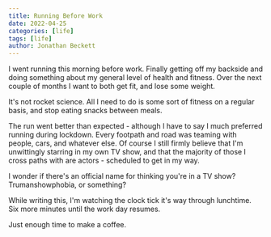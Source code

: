 ```yaml
---
title: Running Before Work
date: 2022-04-25
categories: [life]
tags: [life]
author: Jonathan Beckett
---
```


I went running this morning before work. Finally getting off my backside and doing something about my general level of health and fitness. Over the next couple of months I want to both get fit, and lose some weight.

It's not rocket science. All I need to do is some sort of fitness on a regular basis, and stop eating snacks between meals.

The run went better than expected - although I have to say I much preferred running during lockdown. Every footpath and road was teaming with people, cars, and whatever else. Of course I still firmly believe that I'm unwittingly starring in my own TV show, and that the majority of those I cross paths with are actors - scheduled to get in my way.

I wonder if there's an official name for thinking you're in a TV show? Trumanshowphobia, or something?

While writing this, I'm watching the clock tick it's way through lunchtime. Six more minutes until the work day resumes.

Just enough time to make a coffee.